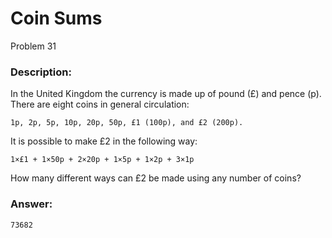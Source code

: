# Coin Sums
Problem 31
### Description:
In the United Kingdom the currency is made up of pound (£) and pence (p). There are eight coins in general circulation:
```
1p, 2p, 5p, 10p, 20p, 50p, £1 (100p), and £2 (200p).
```
It is possible to make £2 in the following way:
```
1×£1 + 1×50p + 2×20p + 1×5p + 1×2p + 3×1p
```
How many different ways can £2 be made using any number of coins?

### Answer:
```
73682
```